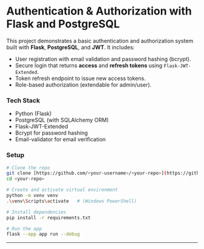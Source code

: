 # Authentication & Authorization with Flask and PostgreSQL

This project demonstrates a basic authentication and authorization system built with **Flask**, **PostgreSQL**, and **JWT**.
It includes:

* User registration with email validation and password hashing (bcrypt).
* Secure login that returns **access** and **refresh tokens** using `Flask-JWT-Extended`.
* Token refresh endpoint to issue new access tokens.
* Role-based authorization (extendable for admin/user).

### Tech Stack

* Python (Flask)
* PostgreSQL (with SQLAlchemy ORM)
* Flask-JWT-Extended
* Bcrypt for password hashing
* Email-validator for email verification

### Setup

```bash
# Clone the repo
git clone [https://github.com/<your-username>/<your-repo>](https://github.com/Israr-11/authentication_flask_postgresql/).git
cd <your-repo>

# Create and activate virtual environment
python -m venv venv
.\venv\Scripts\activate   # (Windows PowerShell)

# Install dependencies
pip install -r requirements.txt

# Run the app
flask --app app run --debug
```

---
